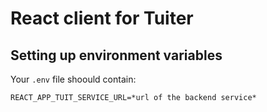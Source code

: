 # React client for Tuiter

## Setting up environment variables

Your `.env` file shoould contain:
```
REACT_APP_TUIT_SERVICE_URL=*url of the backend service*
```